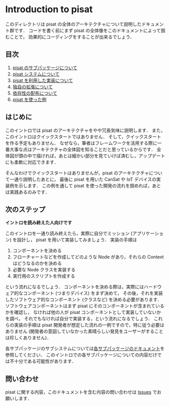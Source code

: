 # Introduction to pisat

このディレクトリは pisat の全体のアーキテクチャについて説明したドキュメント群です．
コードを書く前にまず pisat の全体像をこのドキュメントによって掴むことで，
効果的にコーディングをすることが出来るでしょう．

## 目次

1. [pisat のサブパッケージについて](./src/pkg_overview.md)
2. [pisat システムについて](./src/system.md)
3. [pisat を利用した実装について](./src/implementation.md)
4. [独自の拡張について](./src/self_expansion.md)
5. [依存性の配布について](./src/dependancy_distribution.md)
6. [pisat を使った例](./src/pisat_example.md)

## はじめに

このイントロでは pisat のアーキテクチャをやや冗長気味に説明します．
また，このイントロはクイックスタートではありません．
そして，クイックスタートを作る予定もありません．
なぜなら，筆者はフレームワークを活用する際に一番大事な点はアーキテクチャの全体図を知ることだと思っているからです．
全体図が頭の中で描ければ，あとは細かい部分を見ていけば済むし，アップデートにも柔軟に対応できます．

そんなわけでクイックスタートはありませんが，pisat のアーキテクチャについて一通り説明したあとに，
最後に pisat を用いた CanSat や IoT デバイスの実装例を示します．
この例を通して pisat を使った開発の流れを掴めれば，あとは実践あるのみです．

## 次のステップ

**イントロを読み終えた人向けです**

このイントロを一通り読み終えたら，実際に自分でミッション (アプリケーション) を設計し，
pisat を用いて実装してみましょう．
実装の手順は

1. コンポーネントを決める
2. フローチャートなどを作成してどのような Node があり，それらの Context はどうなるのかを決める
3. 必要な Node クラスを実装する
4. 実行用のスクリプトを作成する

という流れになるでしょう．
コンポーネントを決める際は，実際にはハードウェア的なコンポーネント (つまりデバイス) をまず決めて，
その後，それを実装したソフトウェア的なコンポーネント (クラスなど) を決める必要があります．
ソフトウェアコンポーネントはまず pisat にそのコンポーネントが含まれているかを確認し，
なければ他の人が pisat コンポーネントとして実装していないかを調べ，
それでもなければ自分で実装する，という流れになるでしょう．
これらの実装の手順は pisat 開発者が想定した流れの一例ですので，特に従う必要はありません
(開発者の意図していなかった素晴らしい発見をユーザーがすることは珍しくありません)．

各サブパッケージのサブシステムについては[各サブパッケージのドキュメント](../)を参照してください．
このイントロでの各サブパッケージについての内容だけでは不十分である可能性があります．

## 問い合わせ

pisat に関する内容，このドキュメントを含む内容の問い合わせは 
[Issues](https://github.com/jjj999/pisat/issues) でお願いします．

